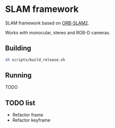 # SLAM framework

SLAM framework based on [ORB-SLAM2](https://github.com/raulmur/ORB_SLAM2).

Works with monocular, stereo and RGB-D cameras.

## Building
```bash
sh scripts/build_release.sh
```

## Running
TODO


## TODO list
- Refactor frame
- Refactor keyframe
